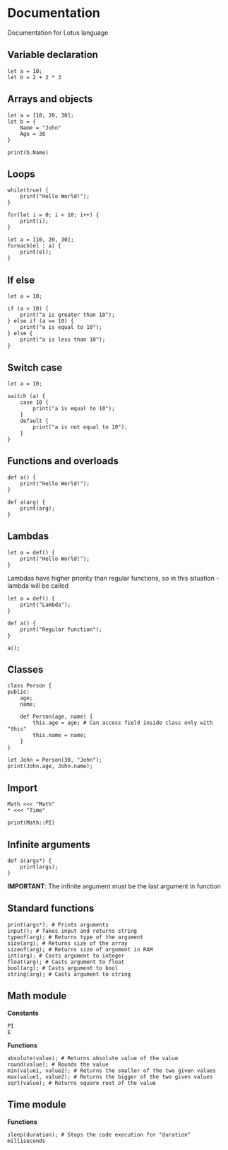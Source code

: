 # Documentation
Documentation for Lotus language

## Variable declaration
```Lotus
let a = 10;
let b = 2 + 2 * 3
```

## Arrays and objects
```Lotus
let a = [10, 20, 30];
let b = {
    Name = "John"
    Age = 30
}

print(b.Name)
```

## Loops
```Lotus
while(true) {
    print("Hello World!");
}

for(let i = 0; i < 10; i++) {
    print(i);
}

let a = [10, 20, 30];
foreach(el : a) {
    print(el);
}
```

## If else
```Lotus
let a = 10;

if (a > 10) {
    print("a is greater than 10");
} else if (a == 10) {
    print("a is equal to 10");
} else {
    print("a is less than 10");
}
```

## Switch case
```Lotus
let a = 10;

switch (a) {
    case 10 {
        print("a is equal to 10");
    }
    default {
        print("a is not equal to 10");
    }
}
```

## Functions and overloads
```Lotus
def a() {
    print("Hello World!");
}

def a(arg) {
    print(arg);
}
```

## Lambdas
```Lotus
let a = def() {
    print("Hello World!");
}
```
Lambdas have higher priority than regular functions, so in this situation - lambda will be called
```Lotus
let a = def() {
    print("Lambda");
}

def a() {
    print("Regular function");
}

a();
```

## Classes
```Lotus
class Person {
public:
	age;
	name;

	def Person(age, name) {
		this.age = age; # Can access field inside class only with "this"
		this.name = name;
	}
}

let John = Person(30, "John");
print(John.age, John.name);
```

## Import
```Lotus
Math <<< "Math"
* <<< "Time"

print(Math::PI)
```

## Infinite arguments
```Lotus
def a(args*) {
    print(args);
}
```
**IMPORTANT**: The infinite argument must be the last argument in function

## Standard functions
```Lotus
print(args*); # Prints arguments
input(); # Takes input and returns string
typeof(arg); # Returns type of the argument
size(arg); # Returns size of the array
sizeof(arg); # Returns size of argument in RAM
int(arg); # Casts argument to integer
float(arg); # Casts argument to float
bool(arg); # Casts argument to bool
string(arg); # Casts argument to string
```

## Math module
**Constants**
```Lotus
PI
E
```
**Functions**
```Lotus
absolute(value); # Returns absolute value of the value
round(value); # Rounds the value
min(value1, value2); # Returns the smaller of the two given values
max(value1, value2); # Returns the bigger of the two given values
sqrt(value); # Returns square root of the value
```

## Time module
**Functions**
```Lotus
sleep(duration); # Stops the code execution for "duration" milliseconds
```